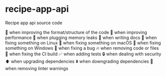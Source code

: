 # recipe-app-api
Recipe app api source code

:art: when improving the format/structure of the code
:racehorse: when improving performance
:non-potable_water: when plugging memory leaks
:memo: when writing docs
:penguin: when fixing something on Linux
:apple: when fixing something on macOS
:checkered_flag: when fixing something on Windows
:bug: when fixing a bug
:fire: when removing code or files
:green_heart: when fixing the CI build
:white_check_mark: when adding tests
:lock: when dealing with security
:arrow_up: when upgrading dependencies
:arrow_down: when downgrading dependencies
:shirt: when removing linter warnings
